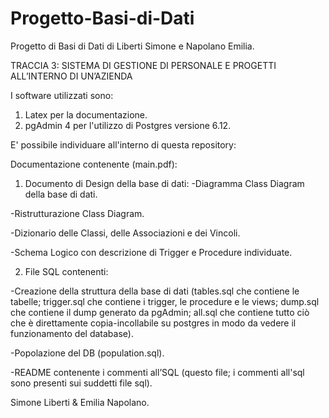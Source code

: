 # Progetto-Basi-di-Dati
Progetto di Basi di Dati di Liberti Simone e Napolano Emilia.

TRACCIA 3: SISTEMA DI GESTIONE DI PERSONALE E PROGETTI ALL’INTERNO DI UN’AZIENDA 

I software utilizzati sono:
1. Latex per la documentazione.
2. pgAdmin 4 per l'utilizzo di Postgres versione 6.12.

E' possibile individuare all'interno di questa repository:

Documentazione contenente (main.pdf):
1. Documento di Design della base di dati:
-Diagramma Class Diagram della base di dati.

-Ristrutturazione Class Diagram.

-Dizionario delle Classi, delle Associazioni e dei Vincoli.

-Schema Logico con descrizione di Trigger e Procedure individuate.
  
2. File SQL contenenti:

-Creazione della struttura della base di dati (tables.sql che contiene le tabelle; trigger.sql che contiene i trigger, le procedure e le views; dump.sql che contiene il dump generato da pgAdmin; all.sql che contiene tutto ciò che è direttamente copia-incollabile su postgres in modo da vedere il funzionamento del database).

-Popolazione del DB (population.sql).

-README contenente i commenti all’SQL (questo file; i commenti all'sql sono presenti sui suddetti file sql).

Simone Liberti & Emilia Napolano.
